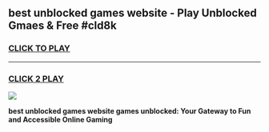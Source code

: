 
## best unblocked games website - Play Unblocked Gmaes & Free #cld8k
<h3>
<a href="https://premium.freeplayer.one?title=best_unblocked_games_website&ref=01M">CLICK TO PLAY</a></h3>
<hr>

<h3>
<a href="https://premium.freeplayer.one?title=best_unblocked_games_website&ref=01M">CLICK 2 PLAY</a>
  
</h3>

<a href="https://premium.freeplayer.one?title=best_unblocked_games_website&ref=01M"><img src="https://clearcache.store/games.png"></a>


**best unblocked games website games unblocked: Your Gateway to Fun and Accessible Online Gaming**
